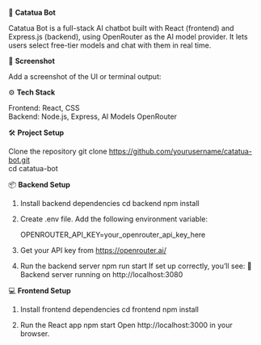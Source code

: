 🦜 **Catatua Bot**

Catatua Bot is a full-stack AI chatbot built with React (frontend) and Express.js (backend), using OpenRouter as the AI model provider. It lets users select free-tier models and chat with them in real time.

📸 **Screenshot**

Add a screenshot of the UI or terminal output:

⚙️ **Tech Stack**

Frontend: React, CSS <br/>
Backend: Node.js, Express, AI Models OpenRouter

🛠️ **Project Setup**

Clone the repository
git clone https://github.com/yourusername/catatua-bot.git <br/>
cd catatua-bot

📦 **Backend Setup**

1. Install backend dependencies
   cd backend
   npm install

2. Create .env file.
   Add the following environment variable:

   OPENROUTER_API_KEY=your_openrouter_api_key_here

3. Get your API key from https://openrouter.ai/

4. Run the backend server
   npm run start
   If set up correctly, you’ll see:
   🚀 Backend server running on http://localhost:3080

💻 **Frontend Setup**

1. Install frontend dependencies
   cd frontend
   npm install

2. Run the React app
   npm start
   Open http://localhost:3000 in your browser.
